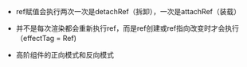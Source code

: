 - ref赋值会执行两次一次是detachRef（拆卸），一次是attachRef（装载）
- 并不是每次渲染都会重新执行ref，而是ref创建或ref指向改变时才会执行 （effectTag = Ref)    

- 高阶组件的正向模式和反向模式